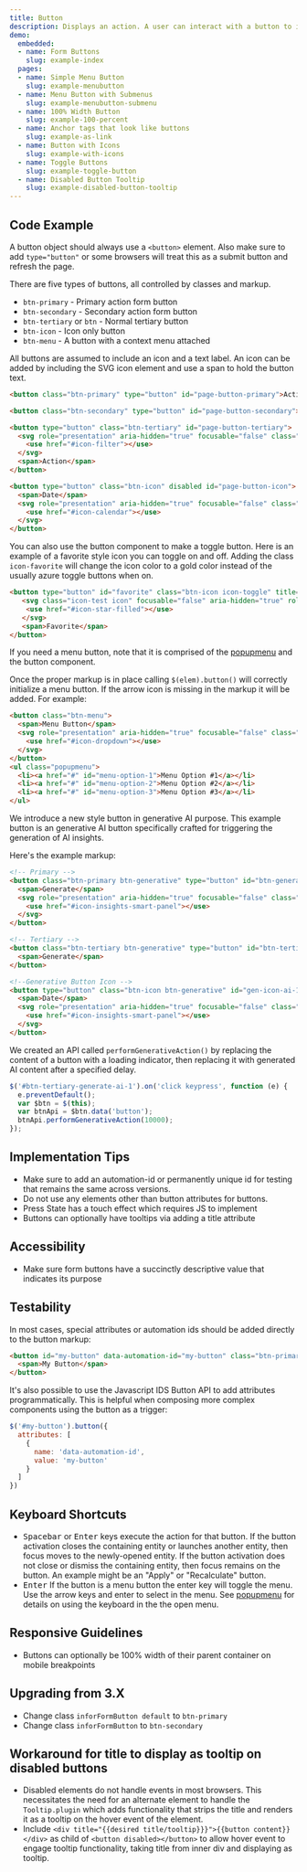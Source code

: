 ```yaml
---
title: Button
description: Displays an action. A user can interact with a button to initiate a process. Best used for performing discrete operations on a given set of data, or triggering a separate workflow.
demo:
  embedded:
  - name: Form Buttons
    slug: example-index
  pages:
  - name: Simple Menu Button
    slug: example-menubutton
  - name: Menu Button with Submenus
    slug: example-menubutton-submenu
  - name: 100% Width Button
    slug: example-100-percent
  - name: Anchor tags that look like buttons
    slug: example-as-link
  - name: Button with Icons
    slug: example-with-icons
  - name: Toggle Buttons
    slug: example-toggle-button
  - name: Disabled Button Tooltip
    slug: example-disabled-button-tooltip
---
```


## Code Example

A button object should always use a `<button>` element. Also make sure to add `type="button"` or some browsers will treat this as a submit button and refresh the page.

There are five types of buttons, all controlled by classes and markup.

- `btn-primary` - Primary action form button
- `btn-secondary` - Secondary action form button
- `btn-tertiary` or `btn` - Normal tertiary button
- `btn-icon` - Icon only button
- `btn-menu` - A button with a context menu attached

All buttons are assumed to include an icon and a text label. An icon can be added by including the SVG icon element and use a span to hold the button text.

```html
<button class="btn-primary" type="button" id="page-button-primary">Action</button>

<button class="btn-secondary" type="button" id="page-button-secondary">Action</button>

<button type="button" class="btn-tertiary" id="page-button-tertiary">
  <svg role="presentation" aria-hidden="true" focusable="false" class="icon">
    <use href="#icon-filter"></use>
  </svg>
  <span>Action</span>
</button>

<button type="button" class="btn-icon" disabled id="page-button-icon">
  <span>Date</span>
  <svg role="presentation" aria-hidden="true" focusable="false" class="icon">
    <use href="#icon-calendar"></use>
  </svg>
</button>
```

You can also use the button component to make a toggle button. Here is an example of a favorite style icon you can toggle on and off. Adding the class `icon-favorite` will change the icon color to a gold color instead of the usually azure toggle buttons when on.

```html
<button type="button" id="favorite" class="btn-icon icon-toggle" title="Favorite">
   <svg class="icon-test icon" focusable="false" aria-hidden="true" role="presentation">
    <use href="#icon-star-filled"></use>
   </svg>
   <span>Favorite</span>
</button>
```

If you need a menu button, note that it is comprised of the [popupmenu](../popupmenu/readme.md) and the button component.

Once the proper markup is in place calling `$(elem).button()` will correctly initialize a menu button. If the arrow icon is missing in the markup it will be added. For example:

```html
<button class="btn-menu">
  <span>Menu Button</span>
  <svg role="presentation" aria-hidden="true" focusable="false" class="icon icon-dropdown">
    <use href="#icon-dropdown"></use>
  </svg>
</button>
<ul class="popupmenu">
  <li><a href="#" id="menu-option-1">Menu Option #1</a></li>
  <li><a href="#" id="menu-option-2">Menu Option #2</a></li>
  <li><a href="#" id="menu-option-3">Menu Option #3</a></li>
</ul>
```

We introduce a new style button in generative AI purpose. This example button is an generative AI button specifically crafted for triggering the generation of AI insights.

Here's the example markup:

```html
<!-- Primary -->
<button class="btn-primary btn-generative" type="button" id="btn-generate-ai-1">
  <span>Generate</span>
  <svg role="presentation" aria-hidden="true" focusable="false" class="icon">
    <use href="#icon-insights-smart-panel"></use>
  </svg>
</button>

<!-- Tertiary -->
<button class="btn-tertiary btn-generative" type="button" id="btn-tertiary-generate-ai-1">
  <span>Generate</span>
</button>

<!--Generative Button Icon -->
<button type="button" class="btn-icon btn-generative" id="gen-icon-ai-1">
  <span>Date</span>
  <svg role="presentation" aria-hidden="true" focusable="false" class="icon">
    <use href="#icon-insights-smart-panel"></use>
  </svg>
</button>
```

We created an API called `performGenerativeAction()` by replacing the content of a button with a loading indicator, then replacing it with generated AI content after a specified delay.

```javascript
$('#btn-tertiary-generate-ai-1').on('click keypress', function (e) {
  e.preventDefault();
  var $btn = $(this);
  var btnApi = $btn.data('button');
  btnApi.performGenerativeAction(10000);
});
```

## Implementation Tips

- Make sure to add an automation-id or permanently unique id for testing that remains the same across versions.
- Do not use any elements other than button attributes for buttons.
- Press State has a touch effect which requires JS to implement
- Buttons can optionally have tooltips via adding a title attribute

## Accessibility

- Make sure form buttons have a succinctly descriptive value that indicates its purpose

## Testability

In most cases, special attributes or automation ids should be added directly to the button markup:

```html
<button id="my-button" data-automation-id="my-button" class="btn-primary">
  <span>My Button</span>
</button>
```

It's also possible to use the Javascript IDS Button API to add attributes programmatically.  This is helpful when composing more complex components using the button as a trigger:

```js
$('#my-button').button({
  attributes: [
    {
      name: 'data-automation-id',
      value: 'my-button'
    }
  ]
})
```

## Keyboard Shortcuts

- <kbd>Spacebar</kbd> or <kbd>Enter</kbd> keys execute the action for that button. If the button activation closes the containing entity or launches another entity, then focus moves to the newly-opened entity. If the button activation does not close or dismiss the containing entity, then focus remains on the button. An example might be an "Apply" or "Recalculate" button.
- <kbd>Enter</kbd> If the button is a menu button the enter key will toggle the menu. Use the arrow keys and enter to select in the menu. See [popupmenu](../popupmenu/readme.md) for details on using the keyboard in the the open menu.

## Responsive Guidelines

- Buttons can optionally be 100% width of their parent container on mobile breakpoints

## Upgrading from 3.X

- Change class `inforFormButton default` to `btn-primary`
- Change class `inforFormButton` to `btn-secondary`

## Workaround for title to display as tooltip on disabled buttons

- Disabled elements do not handle events in most browsers. This necessitates the need for an alternate element to handle the `Tooltip.plugin` which adds functionality that strips the title and renders it as a tooltip on the hover event of the element.
- Include `<div title="{{desired title/tooltip}}}">{{button content}}</div>` as child of `<button disabled></button>` to allow hover event to engage tooltip functionality, taking title from inner div and displaying as tooltip.
